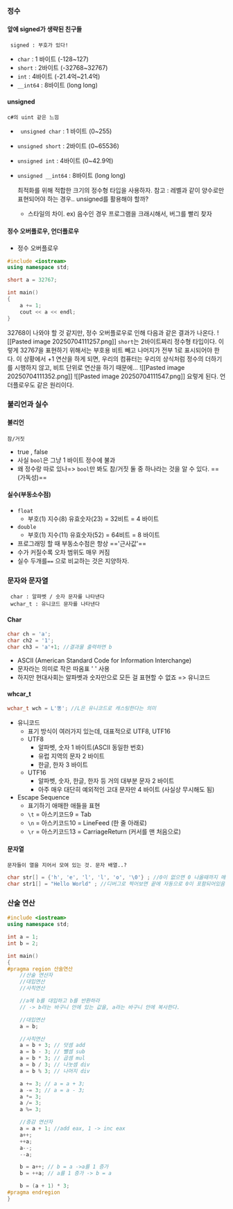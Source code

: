 ### 정수

#### 앞에 signed가 생략된 친구들
	 signed : 부호가 있다!
- `char` : 1 바이트 (-128~127)
- `short` : 2바이트 (-32768~32767)
-  `int` : 4바이트 (-21.4억~21.4억)
- `__int64` : 8바이트 (long long) 

#### unsigned
	c#의 uint 같은 느낌
- ` unsigned char` : 1 바이트 (0~255)
- `unsigned short` : 2바이트 (0~65536)
-  `unsigned int` : 4바이트 (0~42.9억)
- `unsigned __int64` : 8바이트 (long long)

	최적화를 위해 적합한 크기의 정수형 타입을 사용하자.
	 참고 : 레벨과 같이 양수로만 표현되어야 하는 경우.. unsigned를 활용해야 할까?
	 - 스타일의 차이. ex) 음수인 경우 프로그램을 크래시해서, 버그를 빨리 찾자

#### 정수 오버플로우, 언더플로우
- 정수 오버플로우
```cpp
#include <iostream>
using namespace std;

short a = 32767;

int main()
{
    a += 1;
    cout << a << endl;
}
```
32768이 나와야 할 것 같지만, 정수 오버플로우로 인해 다음과 같은 결과가 나온다. 
![[Pasted image 20250704111257.png]]
`short`는 2바이트짜리 정수형 타입이다. 이렇게 32767을 표현하기 위해서는 부호용 비트 빼고 나머지가 전부 1로 표시되어야 한다. 이 상황에서 +1 연산을 하게 되면, 우리의 컴퓨터는 우리의 상식처럼 정수의 더하기를 시행하지 않고, 비트 단위로 연산을 하기 때문에...
![[Pasted image 20250704111352.png]]
![[Pasted image 20250704111547.png]]
요렇게 된다. 언더플로우도 같은 원리이다.

### 불리언과 실수

#### 불리언
	참/거짓
- true , false
- 사실 `bool`은 그냥 1 바이트 정수에 불과
-  왜 정수랑 따로 있나=> `bool`만 봐도 참/거짓 둘 중 하나라는 것을 알 수 있다. ==(가독성)==

#### 실수(부동소수점)
- `float`
	- 부호(1) 지수(8) 유효숫자(23) = 32비트 = 4 바이트
- `double`
	- 부호(1) 지수(11) 유효숫자(52) = 64비트 = 8 바이트
- 프로그래밍 할 때 부동소수점은 항상 =='근사값'==
- 수가 커질수록 오차 범위도 매우 커짐
- 실수 두개를`==` 으로 비교하는 것은 지양하자.

### 문자와 문자열
	 char : 알파벳 / 숫자 문자를 나타낸다
	 wchar_t : 유니코드 문자를 나타낸다
#### Char
```cpp
char ch = 'a';
char ch2 = '1';
char ch3 = 'a'+1; //결과물 출력하면 b
```
- ASCII (American Standard Code for Information Interchange)
- 문자라는 의미로 작은 따옴표 ' ' 사용
- 하지만 현대사회는 알파벳과 숫자만으로 모든 걸 표현할 수 없죠 => 유니코드

#### whcar_t
```cpp
wchar_t wch = L'똥'; //L은 유니코드로 캐스팅한다는 의미
```
- 유니코드
	- 표기 방식이 여러가지 있는데, 대표적으로 UTF8, UTF16
	- UTF8
		- 알파벳, 숫자 1 바이트(ASCII 동일한 번호)
		- 유럽 지역의 문자 2 바이트
		- 한글, 한자 3 바이트
	- UTF16
		- 알파벳, 숫자, 한글, 한자 등 거의 대부분 문자 2 바이트
		- 아주 매우 대단히 예외적인 고대 문자만  4 바이트 (사실상 무시해도 됨)
- Escape Sequence
	- 표기하기 애매한 애들을 표현
	- `\t` = 아스키코드9 = Tab
	- `\n` = 아스키코드10 = LineFeed (한 줄 아래로)
	- `\r` = 아스키코드13 = CarriageReturn (커서를 맨 처음으로)

#### 문자열
	문자들이 열을 지어서 모여 있는 것. 문자 배열..?
```cpp
char str[] = {'h', 'e', 'l', 'l', 'o', '\0'} ; //0이 없으면 0 나올때까지 메모리를 뒤짐
char str1[] = "Hello World" ; //디버그로 찍어보면 끝에 자동으로 0이 포함되어있음
```

### 산술 연산
```cpp
#include <iostream>
using namespace std;

int a = 1;
int b = 2;

int main()
{
#pragma region 산술연산
	//산술 연산자
	//대입연산
	//사칙연산

	//a에 b를 대입하고 b를 반환하라
	// -> b라는 바구니 안에 있는 값을, a라는 바구니 안에 복사한다.

	//대입연산
	a = b;

	//사칙연산
	a = b + 3; // 덧셈 add
	a = b - 3; // 뺄셈 sub
	a = b * 3; // 곱셈 mul
	a = b / 3; // 나눗셈 div
	a = b % 3; // 나머지 div

	a += 3; // a = a + 3;
	a -= 3; // a = a - 3;
	a *= 3;
	a /= 3;
	a %= 3;

	//증감 연산자
	a = a + 1; //add eax, 1 -> inc eax
	a++;
	++a;
	a--;
	--a;

	b = a++; // b = a ->a를 1 증가
	b = ++a; // a를 1 증가 -> b = a

	b = (a + 1) * 3; 
#pragma endregion
}


```
